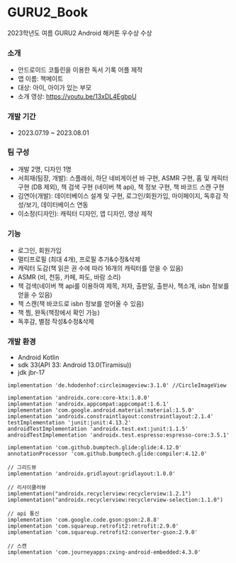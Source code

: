 # GURU2_Book
2023학년도 여름 GURU2 Android 해커톤 우수상 수상

### 소개
- 안드로이드 코틀린을 이용한 독서 기록 어플 제작
- 앱 이름: 책메이트
- 대상: 아이, 아이가 있는 부모
- 소개 영상: https://youtu.be/13xDL4EgbpU

### 개발 기간
- 2023.07.19 ~ 2023.08.01

### 팀 구성
- 개발 2명, 디자인 1명
- 서희재(팀장, 개발): 스플래쉬, 하단 네비게이션 바 구현, ASMR 구현, 홈 및 캐릭터 구현 (DB 제외), 책 검색 구현 (네이버 책 api), 책 정보 구현, 책 바코드 스캔 구현
- 김연아(개발): 데이터베이스 설계 및 구현, 로그인/회원가입, 마이페이지, 독후감 작성/보기, 데이터베이스 연동
- 이소정(디자인): 캐릭터 디자인, 앱 디자인, 영상 제작

### 기능
- 로그인, 회원가입
- 멀티프로필 (최대 4개), 프로필 추가&수정&삭제
- 캐릭터 도감(책 읽은 권 수에 따라 16개의 캐릭터를 얻을 수 있음)
- ASMR (비, 천둥, 카페, 파도, 바람 소리)
- 책 검색(네이버 책 api를 이용하여 제목, 저자, 출판일, 출판사, 책소개, isbn 정보를 얻을 수 있음)
- 책 스캔(책 바코드로 isbn 정보를 얻어올 수 있음)
- 책 찜, 완독(책장에서 확인 가능)
- 독후감, 별점 작성&수정&삭제

### 개발 환경
- Android Kotlin
- sdk 33(API 33: Android 13.0(Tiramisu))
- jdk jbr-17


```
implementation 'de.hdodenhof:circleimageview:3.1.0' //CircleImageView

implementation 'androidx.core:core-ktx:1.8.0'
implementation 'androidx.appcompat:appcompat:1.6.1'
implementation 'com.google.android.material:material:1.5.0'
implementation 'androidx.constraintlayout:constraintlayout:2.1.4'
testImplementation 'junit:junit:4.13.2'
androidTestImplementation 'androidx.test.ext:junit:1.1.5'
androidTestImplementation 'androidx.test.espresso:espresso-core:3.5.1'

implementation 'com.github.bumptech.glide:glide:4.12.0'
annotationProcessor 'com.github.bumptech.glide:compiler:4.12.0'

// 그리드뷰
implementation 'androidx.gridlayout:gridlayout:1.0.0'

// 리사이큘러뷰
implementation("androidx.recyclerview:recyclerview:1.2.1")
implementation("androidx.recyclerview:recyclerview-selection:1.1.0")

// api 통신
implementation 'com.google.code.gson:gson:2.8.8'
implementation 'com.squareup.retrofit2:retrofit:2.9.0'
implementation 'com.squareup.retrofit2:converter-gson:2.9.0'

// 스캔
implementation 'com.journeyapps:zxing-android-embedded:4.3.0'
```
